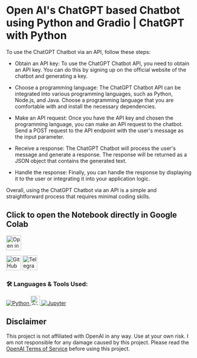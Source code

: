 # Open AI's ChatGPT based Chatbot using Python and Gradio | ChatGPT with Python

To use the ChatGPT Chatbot via an API, follow these steps:

*    Obtain an API key: To use the ChatGPT Chatbot API, you need to obtain an API key. You can do this by signing up on the official website of the chatbot and generating a key.

*    Choose a programming language: The ChatGPT Chatbot API can be integrated into various programming languages, such as Python, Node.js, and Java. Choose a programming language that you are comfortable with and install the necessary dependencies.

*    Make an API request: Once you have the API key and chosen the programming language, you can make an API request to the chatbot. Send a POST request to the API endpoint with the user's message as the input parameter.

*    Receive a response: The ChatGPT Chatbot will process the user's message and generate a response. The response will be returned as a JSON object that contains the generated text.

*    Handle the response: Finally, you can handle the response by displaying it to the user or integrating it into your application logic.

Overall, using the ChatGPT Chatbot via an API is a simple and straightforward process that requires minimal coding skills.

## Click to open the Notebook directly in Google Colab
<!-- [![Open In Colab](https://colab.research.google.com/assets/colab-badge.svg)](https://colab.research.google.com/github/bhattbhavesh91/chatgpt-chatbot/blob/main/chatgpt-chatbot-notebook.ipynb)
 -->
 
<a href="https://colab.research.google.com/github/bhattbhavesh91/chatgpt-chatbot/blob/main/chatgpt-chatbot-notebook.ipynb" target="_blank"><img height="40" alt="Open in Colab" src = "https://colab.research.google.com/assets/colab-badge.svg"></a>



<a href="https://github.com/sponsors/bhattbhavesh91" target="_blank"><img height="40" alt="GitHub Sponsor" src = "https://img.shields.io/badge/Sponsor me on GitHub-30363D?style=for-the-badge&logo=GitHub-Sponsors&logoColor=#white"></a>
<a href="https://t.me/bhattbhavesh91" target="_blank"><img height="40" alt="Telegram Channel Link" src = "https://img.shields.io/badge/Join my Telegram channel-2CA5E0?style=for-the-badge&logo=telegram&logoColor=white"></a>


### 🛠 Languages & Tools Used:

<p align="left">  
  <a href="https://www.python.org/" target="_blank"> <img alt="Python" src="https://img.shields.io/badge/python%20-%2314354C.svg?&style=for-the-badge&logo=python&logoColor=white"/> </a> 
  <a href="https://git-scm.com/" target="_blank"> <img src="https://img.shields.io/badge/Git-282C34?logo=git" alt="Git logo" title="Git" height="25" /> </a> 
  <a href="https://jupyter.org/" target="_blank"> <img alt="Jupyter" src="https://img.shields.io/badge/Jupyter%20-%23F37626.svg?&style=for-the-badge&logo=Jupyter&logoColor=white" /> </a> 
  



## Disclaimer

This project is not affiliated with OpenAI in any way. Use at your own risk. I am not responsible for any damage caused by this project. Please read the [OpenAI Terms of Service](https://beta.openai.com/terms) before using this project.
